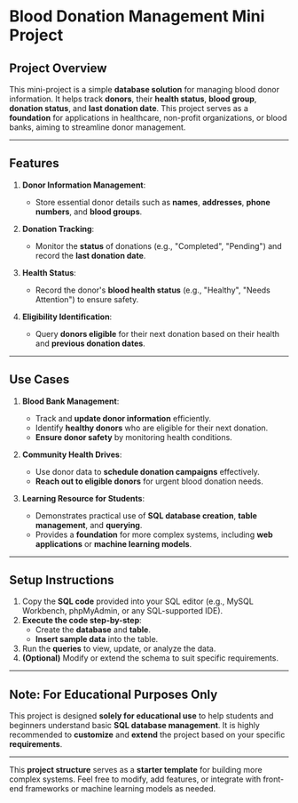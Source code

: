 # Blood Donation Management Mini Project

## Project Overview
This mini-project is a simple **database solution** for managing blood donor information. It helps track **donors**, their **health status**, **blood group**, **donation status**, and **last donation date**. This project serves as a **foundation** for applications in healthcare, non-profit organizations, or blood banks, aiming to streamline donor management.

---

## Features
1. **Donor Information Management**:
   - Store essential donor details such as **names**, **addresses**, **phone numbers**, and **blood groups**.
   
2. **Donation Tracking**:
   - Monitor the **status** of donations (e.g., "Completed", "Pending") and record the **last donation date**.

3. **Health Status**:
   - Record the donor's **blood health status** (e.g., "Healthy", "Needs Attention") to ensure safety.

4. **Eligibility Identification**:
   - Query **donors eligible** for their next donation based on their health and **previous donation dates**.

---

## Use Cases
1. **Blood Bank Management**:
   - Track and **update donor information** efficiently.
   - Identify **healthy donors** who are eligible for their next donation.
   - **Ensure donor safety** by monitoring health conditions.

2. **Community Health Drives**:
   - Use donor data to **schedule donation campaigns** effectively.
   - **Reach out to eligible donors** for urgent blood donation needs.

3. **Learning Resource for Students**:
   - Demonstrates practical use of **SQL database creation**, **table management**, and **querying**.
   - Provides a **foundation** for more complex systems, including **web applications** or **machine learning models**.

---

## Setup Instructions
1. Copy the **SQL code** provided into your SQL editor (e.g., MySQL Workbench, phpMyAdmin, or any SQL-supported IDE).
2. **Execute the code step-by-step**:
   - Create the **database** and **table**.
   - **Insert sample data** into the table.
3. Run the **queries** to view, update, or analyze the data.
4. **(Optional)** Modify or extend the schema to suit specific requirements.

---

## Note: For Educational Purposes Only
This project is designed **solely for educational use** to help students and beginners understand basic **SQL database management**. It is highly recommended to **customize** and **extend** the project based on your specific **requirements**.

---

This **project structure** serves as a **starter template** for building more complex systems. Feel free to modify, add features, or integrate with front-end frameworks or machine learning models as needed.

